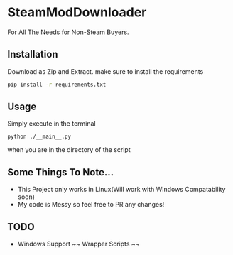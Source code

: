 
# SteamModDownloader
For All The Needs for Non-Steam Buyers.





## Installation

Download as Zip and Extract. make sure to install the requirements

```bash
pip install -r requirements.txt
```

## Usage
Simply execute in the terminal
```
python ./__main__.py
```
when you are in the directory of the script
## Some Things To Note...

- This Project only works in Linux(Will work with Windows Compatability soon)
- My code is Messy so feel free to PR any changes!

## TODO
- Windows Support
~~ Wrapper Scripts ~~

